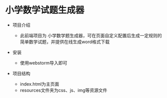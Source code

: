 # 小学数学试题生成器

 - 项目介绍
     - 此前端项目为 小学数学题生成器，可在页面自定义配置后生成一定规则的简单数学试题，并提供在线生成word格式下载

 - 安装
     - 使用webstorm导入即可

 - 项目结构
     - index.html为主页面
     - resources文件夹为css、js、img等资源文件